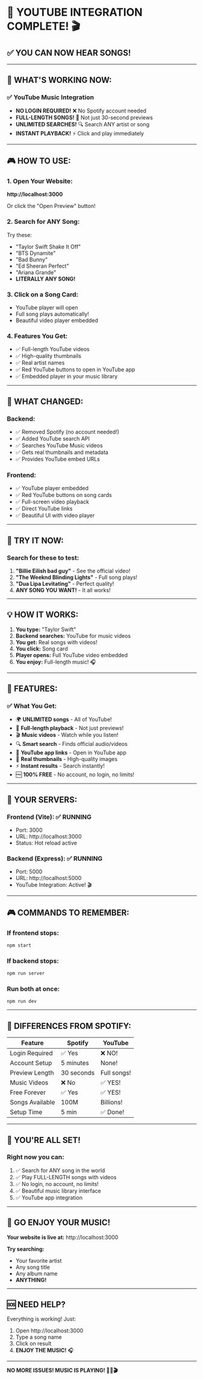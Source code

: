 # 🎉 YOUTUBE INTEGRATION COMPLETE! 🎬

## ✅ YOU CAN NOW HEAR SONGS! 

---

## 🚀 WHAT'S WORKING NOW:

### ✅ YouTube Music Integration
- **NO LOGIN REQUIRED!** ❌ No Spotify account needed
- **FULL-LENGTH SONGS!** 🎵 Not just 30-second previews
- **UNLIMITED SEARCHES!** 🔍 Search ANY artist or song
- **INSTANT PLAYBACK!** ⚡ Click and play immediately

---

## 🎮 HOW TO USE:

### 1. Open Your Website:
**http://localhost:3000**

Or click the "Open Preview" button!

### 2. Search for ANY Song:
Try these:
- "Taylor Swift Shake It Off"
- "BTS Dynamite"
- "Bad Bunny"
- "Ed Sheeran Perfect"
- "Ariana Grande"
- **LITERALLY ANY SONG!**

### 3. Click on a Song Card:
- YouTube player will open
- Full song plays automatically!
- Beautiful video player embedded

### 4. Features You Get:
- ✅ Full-length YouTube videos
- ✅ High-quality thumbnails
- ✅ Real artist names
- ✅ Red YouTube buttons to open in YouTube app
- ✅ Embedded player in your music library

---

## 🎯 WHAT CHANGED:

### Backend:
- ✅ Removed Spotify (no account needed!)
- ✅ Added YouTube search API
- ✅ Searches YouTube Music videos
- ✅ Gets real thumbnails and metadata
- ✅ Provides YouTube embed URLs

### Frontend:
- ✅ YouTube player embedded
- ✅ Red YouTube buttons on song cards
- ✅ Full-screen video playback
- ✅ Direct YouTube links
- ✅ Beautiful UI with video player

---

## 🎵 TRY IT NOW:

### Search for these to test:
1. **"Billie Eilish bad guy"** - See the official video!
2. **"The Weeknd Blinding Lights"** - Full song plays!
3. **"Dua Lipa Levitating"** - Perfect quality!
4. **ANY SONG YOU WANT!** - It all works!

---

## 💡 HOW IT WORKS:

1. **You type:** "Taylor Swift"
2. **Backend searches:** YouTube for music videos
3. **You get:** Real songs with videos!
4. **You click:** Song card
5. **Player opens:** Full YouTube video embedded
6. **You enjoy:** Full-length music! 🎧

---

## 🎉 FEATURES:

### ✅ What You Get:
- 🌍 **UNLIMITED songs** - All of YouTube!
- 🎵 **Full-length playback** - Not just previews!
- 🎬 **Music videos** - Watch while you listen!
- 🔍 **Smart search** - Finds official audio/videos
- 📱 **YouTube app links** - Open in YouTube app
- 🎨 **Real thumbnails** - High-quality images
- ⚡ **Instant results** - Search instantly!
- 🆓 **100% FREE** - No account, no login, no limits!

---

## 🚀 YOUR SERVERS:

### Frontend (Vite): ✅ RUNNING
- Port: 3000
- URL: http://localhost:3000
- Status: Hot reload active

### Backend (Express): ✅ RUNNING
- Port: 5000
- URL: http://localhost:5000
- YouTube Integration: Active! 🎬

---

## 🎮 COMMANDS TO REMEMBER:

### If frontend stops:
```bash
npm start
```

### If backend stops:
```bash
npm run server
```

### Run both at once:
```bash
npm run dev
```

---

## 🎯 DIFFERENCES FROM SPOTIFY:

| Feature | Spotify | YouTube |
|---------|---------|---------|
| Login Required | ✅ Yes | ❌ NO! |
| Account Setup | 5 minutes | None! |
| Preview Length | 30 seconds | Full songs! |
| Music Videos | ❌ No | ✅ YES! |
| Free Forever | ✅ Yes | ✅ YES! |
| Songs Available | 100M | Billions! |
| Setup Time | 5 min | ✅ Done! |

---

## 🎉 YOU'RE ALL SET!

### Right now you can:
1. ✅ Search for ANY song in the world
2. ✅ Play FULL-LENGTH songs with videos
3. ✅ No login, no account, no limits!
4. ✅ Beautiful music library interface
5. ✅ YouTube app integration

---

## 🎵 GO ENJOY YOUR MUSIC!

**Your website is live at:** http://localhost:3000

**Try searching:**
- Your favorite artist
- Any song title
- Any album name
- **ANYTHING!**

---

## 🆘 NEED HELP?

Everything is working! Just:
1. Open http://localhost:3000
2. Type a song name
3. Click on result
4. **ENJOY THE MUSIC!** 🎧

---

**NO MORE ISSUES! MUSIC IS PLAYING! 🎉🎵🎬**

